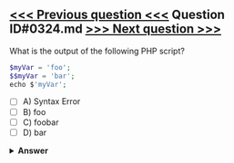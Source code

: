 [<<< Previous question <<<](0323.md)   Question ID#0324.md   [>>> Next question >>>](0325.md)
---

What is the output of the following PHP script?
```php
$myVar = 'foo';
$$myVar = 'bar';
echo $'myVar';
```

- [ ] A) Syntax Error
- [ ] B) foo
- [ ] C) foobar
- [ ] D) bar

<details><summary><b>Answer</b></summary>
<p>
  Answer: <strong>A</strong>
</p>
</details>
